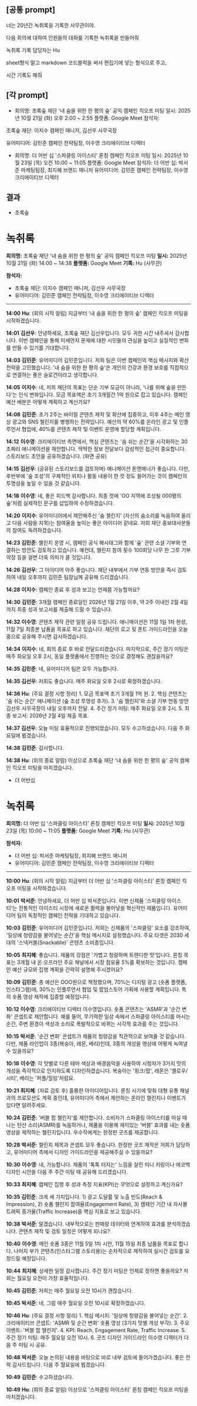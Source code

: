 
## [공통 prompt]
너는 20년간 녹취록을 기록한 사무관이야.

다음 회의에 대하여 인원들의 대화를 기록한 녹취록을 만들어줘

녹취록 기록 담당자는 Hu

sheet형식 말고 markdown 코드블럭을 써서 편집기에 넣는 형식으로 주고,

시간 기록도 해줘

## [각 prompt]
- 회의명: 초록숲 재단 '내 숨을 위한 한 평의 숲' 공익 캠페인 킥오프 미팅 일시: 2025년 10월   21일 (화) 오후 2:00 ~ 2:55 플랫폼: Google Meet 참석자:

초록숲 재단: 이지수 캠페인 매니저, 김선우 사무국장

유어미디어: 김민준 캠페인 전략팀장, 이수영 크리에이티브 디렉터


- 회의명: 더 어반 십 '스파클링 아이스티' 론칭 캠페인 킥오프 미팅 일시: 2025년 10월 23일 (목) 오전 10:00 ~ 11:05 플랫폼: Google Meet 참석자:
더 어반 십: 박서준 마케팅팀장, 최지혜 브랜드 매니저
유어미디어: 김민준 캠페인 전략팀장, 이수영 크리에이티브 디렉터

## 결과

- 초록숲

# 녹취록

**회의명:** 초록숲 재단 '내 숨을 위한 한 평의 숲' 공익 캠페인 킥오프 미팅
**일시:** 2025년 10월 21일 (화) 14:00 ~ 14:38
**플랫폼:** Google Meet
**기록:** Hu (사무관)

**참석자:**
* 초록숲 재단: 이지수 캠페인 매니저, 김선우 사무국장
* 유어미디어: 김민준 캠페인 전략팀장, 이수영 크리에이티브 디렉터

---

**14:00** **Hu**: (회의 시작 알림) 지금부터 '내 숨을 위한 한 평의 숲' 캠페인 킥오프 미팅을 시작하겠습니다.

**14:01** **김선우**: 안녕하세요, 초록숲 재단 김선우입니다. 모두 귀한 시간 내주셔서 감사합니다. 이번 캠페인을 통해 미세먼지 문제에 대한 시민들의 관심을 높이고 실질적인 변화를 만들 수 있기를 기대합니다.

**14:03** **김민준**: 유어미디어 김민준입니다. 저희 팀은 이번 캠페인의 핵심 메시지와 확산 전략을 고민했습니다. '내 숨을 위한 한 평의 숲'은 개인의 건강과 환경 보호를 직접적으로 연결하는 좋은 슬로건이라고 생각합니다.

**14:05** **이지수**: 네, 저희 재단의 목표는 단순 기부 모금이 아니라, '나를 위해 숲을 만든다'는 인식 변화입니다. 모금 목표액은 초기 3개월간 1억 원으로 잡고 있습니다. 캠페인 예산 배분은 어떻게 계획하고 계신가요?

**14:08** **김민준**: 초기 2주는 바이럴 콘텐츠 제작 및 확산에 집중하고, 이후 4주는 메인 영상 광고와 SNS 챌린지를 병행하는 전략입니다. 예산의 약 60%를 온라인 광고 및 인플루언서 협업에, 40%를 콘텐츠 제작 및 이벤트 운영에 할당할 계획입니다.

**14:12** **이수영**: 크리에이티브 측면에서, 핵심 콘텐츠는 '숨 쉬는 순간'을 시각화하는 30초짜리 애니메이션을 제안합니다. 딱딱한 정보 전달보다 감성적인 접근이 중요합니다. 스토리보드 초안을 공유하겠습니다. (화면 공유)

**14:15** **김선우**: (공유된 스토리보드를 검토하며) 애니메이션 톤앤매너가 좋습니다. 다만, 후반부에 '숲 조성'의 구체적인 위치나 활동 내용이 한 컷 정도 들어가는 것이 캠페인의 투명성을 높일 수 있을 것 같습니다.

**14:18** **이수영**: 네, 좋은 피드백 감사합니다. 최종 컷에 'OO 지역에 조성될 000평의 숲'처럼 실제적인 문구를 삽입하여 수정하겠습니다.

**14:20** **이지수**: 유어미디어에서 제안해주신 '숨 챌린지' (자신의 숨소리를 녹음하여 올리고 다음 사람을 지목)는 참여율을 높이는 좋은 아이디어 같네요. 저희 재단 홍보대사분들의 참여도 독려하겠습니다.

**14:23** **김민준**: 챌린지 운영 시, 캠페인 공식 해시태그와 함께 '숲' 관련 소셜 기부와 연결하는 방안도 검토하고 있습니다. 예컨대, 챌린지 참여 횟수 100회당 나무 한 그루 기부 약정 등을 걸면 더욱 의미가 클 것입니다.

**14:26** **김선우**: 그 아이디어 아주 좋습니다. 재단 내부에서 기부 연동 방안을 즉시 검토하여 내일 오후까지 김민준 팀장님께 공유해 드리겠습니다.

**14:28** **이지수**: 캠페인 종료 후 성과 보고는 언제쯤 가능할까요?

**14:30** **김민준**: 3개월 캠페인 종료일인 2026년 1월 21일 이후, 약 2주 이내인 2월 4일까지 최종 성과 보고서를 제출해 드릴 수 있습니다.

**14:32** **이수영**: 콘텐츠 제작 관련 일정 공유 드립니다. 애니메이션은 11월 1일 1차 완성, 11월 7일 최종본 납품을 목표로 하고 있습니다. 재단의 로고 및 폰트 가이드라인을 오늘 중으로 공유해 주시면 감사하겠습니다.

**14:34** **이지수**: 네, 회의 종료 후 바로 전달드리겠습니다. 마지막으로, 주간 정기 미팅은 매주 화요일 오후 2시, 동일 플랫폼에서 진행하는 것으로 결정해도 괜찮을까요?

**14:35** **김민준**: 네, 유어미디어 팀은 모두 가능합니다.

**14:35** **김선우**: 저희도 좋습니다. 매주 화요일 오후 2시로 확정하겠습니다.

**14:36** **Hu**: (주요 결정 사항 정리) 1. 모금 목표액 초기 3개월 1억 원. 2. 핵심 콘텐츠는 '숨 쉬는 순간' 애니메이션 (숲 조성 투명성 추가). 3. '숨 챌린지'와 소셜 기부 연동 방안 김선우 사무국장이 내일 오후까지 전달. 4. 주간 정기 미팅: 매주 화요일 오후 2시. 5. 최종 보고서: 2026년 2월 4일 제출 목표.

**14:37** **김선우**: 오늘 미팅 효율적으로 진행되었습니다. 모두 수고하셨습니다. 다음 주 화요일에 뵙겠습니다.

**14:38** **김민준**: 감사합니다.

**14:38** **Hu**: (회의 종료 알림) 이상으로 초록숲 재단 '내 숨을 위한 한 평의 숲' 공익 캠페인 킥오프 미팅을 마치겠습니다.

- 더 어반십

# 녹취록

**회의명:** 더 어반 십 '스파클링 아이스티' 론칭 캠페인 킥오프 미팅
**일시:** 2025년 10월 23일 (목) 10:00 ~ 11:05
**플랫폼:** Google Meet
**기록:** Hu (사무관)

**참석자:**
* 더 어반 십: 박서준 마케팅팀장, 최지혜 브랜드 매니저
* 유어미디어: 김민준 캠페인 전략팀장, 이수영 크리에이티브 디렉터

---

**10:00** **Hu**: (회의 시작 알림) 지금부터 더 어반 십 '스파클링 아이스티' 론칭 캠페인 킥오프 미팅을 시작하겠습니다.

**10:01** **박서준**: 안녕하세요, 더 어반 십 박서준입니다. 이번 신제품 '스파클링 아이스티'는 전통적인 아이스티 시장에 새로운 활력을 불어넣을 혁신적인 제품입니다. 유어미디어 팀의 독창적인 캠페인 전략을 기대하고 있습니다.

**10:03** **김민준**: 유어미디어 김민준입니다. 저희는 신제품의 '스파클링' 요소를 강조하여, '일상에 청량감을 불어넣는 순간'을 핵심 메시지로 설정했습니다. 주요 타겟은 2030 세대의 '스낵커블(Snackable)' 콘텐츠 소비층입니다.

**10:05** **최지혜**: 좋습니다. 제품의 강점은 '가볍고 청량하며 트렌디한 맛'입니다. 론칭 목표는 3개월 내 온·오프라인 주요 채널에서 시장 점유율 5%를 확보하는 것입니다. 캠페인 예산 규모와 집행 계획을 간략히 설명해 주시겠어요?

**10:09** **김민준**: 총 예산은 OOO원으로 책정했으며, 70%는 디지털 광고 (숏폼 플랫폼, 인스타그램)에, 30%는 인플루언서 협업 및 팝업스토어 기획에 사용할 계획입니다. 특히 숏폼 영상 제작에 집중할 예정입니다.

**10:12** **이수영**: 크리에이티브 디렉터 이수영입니다. 숏폼 콘텐츠는 'ASMR'과 '순간 변화' 콘셉트로 제안합니다. 예를 들어, 무기력한 일상 속에서 스파클링 아이스티를 마시는 순간, 주변 환경이 색상과 소리로 폭발적으로 바뀌는 시각적 효과를 주는 것입니다.

**10:15** **박서준**: '순간 변화' 콘셉트가 제품의 청량감을 직관적으로 보여줄 것 같습니다. 다만, 제품 라인업이 3종(복숭아, 레몬, 베리)인데, 3종의 개성을 영상에 어떻게 녹여낼 수 있을까요?

**10:18** **이수영**: 각 맛별로 다른 테마 색상과 배경음악을 사용하여 시청자가 3가지 맛의 개성을 즉각적으로 인지하도록 디자인하겠습니다. 복숭아는 '핑크/팝', 레몬은 '옐로우/시티', 베리는 '퍼플/힐링'처럼요.

**10:21** **최지혜**: (자료 검토 후) 훌륭한 아이디어입니다. 론칭 시기에 맞춰 대형 유통 채널과의 프로모션도 계획 중인데, 유어미디어 측에서 제안하는 온라인 챌린지나 이벤트가 있다면 알려주세요.

**10:24** **김민준**: '버블 팝 챌린지'를 제안합니다. 소비자가 스파클링 아이스티를 마실 때 나는 탄산 소리(ASMR)를 녹음하거나, 제품을 이용해 재미있는 '버블' 효과를 내는 숏폼 영상을 제작하는 챌린지입니다. 우수작에게는 한정판 굿즈를 제공합니다.

**10:28** **박서준**: 챌린지 제목과 콘셉트 모두 좋습니다. 한정판 굿즈 제작은 저희가 담당하고, 유어미디어 측에서 디자인 가이드라인을 제공해주실 수 있을까요?

**10:30** **이수영**: 네, 가능합니다. 제품의 '톡톡 터지는' 느낌을 살린 미니 키링이나 에코백 디자인 시안을 다음 주 주간 미팅 때 공유해 드리겠습니다.

**10:33** **최지혜**: 캠페인 집행 후 성과 측정 지표(KPI)는 무엇으로 설정하고 계신가요?

**10:35** **김민준**: 크게 세 가지입니다. 1) 광고 도달률 및 노출 빈도(Reach & Impression), 2) 숏폼 챌린지 참여율(Engagement Rate), 3) 캠페인 기간 내 자사몰 트래픽 증가율(Traffic Increase)을 핵심 지표로 보고 있습니다.

**10:38** **박서준**: 알겠습니다. 내부적으로는 판매량 데이터와 연계하여 효과를 분석하겠습니다. 콘텐츠 제작 및 검토 일정은 어떻게 되나요?

**10:40** **이수영**: 메인 숏폼 3종은 11월 5일 1차 시안, 11월 15일 최종 납품을 목표로 합니다. 나머지 부가 콘텐츠(인스타그램 스토리용)는 순차적으로 제작하여 실시간 검토를 요청드릴 예정입니다.

**10:44** **최지혜**: 상세한 일정 감사합니다. 주간 정기 미팅은 언제로 정하면 좋을까요? 저희는 월요일 오전이 가장 효율적입니다.

**10:45** **김민준**: 저희는 매주 월요일 오전 10시가 괜찮습니다.

**10:45** **박서준**: 네, 그럼 매주 월요일 오전 10시로 확정하겠습니다.

**10:46** **Hu**: (주요 결정 사항 정리) 1. 핵심 메시지: '일상에 청량감을 불어넣는 순간'. 2. 크리에이티브 콘셉트: 'ASMR 및 순간 변화' 숏폼 영상 (3가지 맛별 개성 부각). 3. 주요 이벤트: '버블 팝 챌린지'. 4. KPI: Reach, Engagement Rate, Traffic Increase. 5. 주간 정기 미팅: 매주 월요일 오전 10시. 6. 굿즈 디자인 가이드라인 이수영 디렉터가 다음 주 미팅 시 공유.

**10:48** **박서준**: 오늘 논의된 내용을 바탕으로 바로 내부 검토에 들어가겠습니다. 좋은 전략 감사드립니다. 다음 주 월요일에 뵙겠습니다.

**10:49** **김민준**: 수고하셨습니다.

**10:49** **Hu**: (회의 종료 알림) 이상으로 '스파클링 아이스티' 론칭 캠페인 킥오프 미팅을 마치겠습니다.